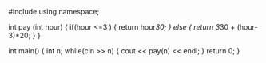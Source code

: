 #include <iostream>
using namespace;

int pay (int hour)
{
  if(hour <=3 )
  {
    return hour*30;
  }
  else
  {
    return 3*30 + (hour-3)*20;
  }
}

int main()
{
  int n;
  while(cin >> n)
  {
    cout << pay(n) << endl;
  }
  return 0;
}
